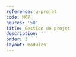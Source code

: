 ```yaml
---
reference: g-projet
code: M07
heures: '50'
title: Gestion de projet
description: ''
order: 3
layout: modules
---
```

